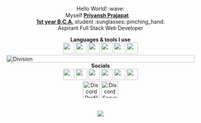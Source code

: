 <p align="center"> Hello World! :wave: <br> Myself <strong> <ins>Priyansh Prajapat</ins> </strong> <a href="https://readme.priyansh.xyz"> <img src="https://cdn.priyansh.xyz/emojis/verified.png" width="15" height="15"> </a> <br>  <strong> <ins>1st year B.C.A.</ins> </strong> student :sunglasses::pinching_hand: <br> Aspirant Full Stack Web Developer</p>

<div align="center"> <b>Languages & tools I use</b> <br> <a href="https://web.dev/learn/html/"><img src="https://cdn.priyansh.xyz/emojis/html.png" width="30" height="30"></a> <a href="https://web.dev/learn/css/"><img src="https://cdn.priyansh.xyz/emojis/css.png" width="30" height="30"></a> <a href="https://developer.mozilla.org/en-US/docs/Web/JavaScript/"><img src="https://cdn.priyansh.xyz/emojis/js.png" width="30" height="30"></a> <a href="https://www.python.org/"><img src="https://cdn.priyansh.xyz/emojis/py.png" width="30" height="30"></a> <a href="https://www.mongodb.com/"><img src="https://cdn.priyansh.xyz/emojis/mongodb.png" width="30" height="30"></a> <a href="https://getbootstrap.com/"><img src="https://cdn.priyansh.xyz/emojis/bootstrap.png" width="30" height="30"></a> </div> 

<div><img src="https://cdn.priyansh.xyz/src/div-line.gif" alt="Division" height="20px" width="100%"> </div>

<div align="center"> <b>Socials</b> <br> <a href="https://priyansh.is-a.dev/"><img src="https://cdn.priyansh.xyz/emojis/web.gif" width="30" height="30"></a> <a href="https://instagram.com/thepriyanshprajapat"><img src="https://cdn.priyansh.xyz/emojis/instagram.png" width="30" height="30"></a> <a href="https://twitter.com/priiiyansh"><img src="https://cdn.priyansh.xyz/emojis/twitter.png" width="30" height="30"></a> <a href="https://buymeacoffee.com/priyanshisadev/"><img src="https://cdn.priyansh.xyz/emojis/buymeacoffee.png" width="30" height="30"></a> <a href="https://youtube.com/@priyanshisadev"><img src="https://cdn.priyansh.xyz/emojis/youtube.png" width="30" height="30"></a> <a href="mailto:priy@nsh.is-a.dev"><img src="https://cdn.priyansh.xyz/emojis/mail.png" width="30" height="30"></a> </div> 


<div align="center"> <a href="https://discord.com/users/838764339942785051"><img src="https://discord.c99.nl/widget/theme-3/838764339942785051.png" alt="Discord Profile" height="45"></a>  <a href="https://discord.com/invite/VWUh7KuCwy"><img src="https://discord.com/api/guilds/1013114166963339434/widget.png?style=banner2" alt="Discord Server" height="45"></a> </div> <br>
<p align="center"><a href="https://github.com/priyanshisadev"><img src="https://gpvc.arturio.dev/priyanshdotxyz"></a> </p>
